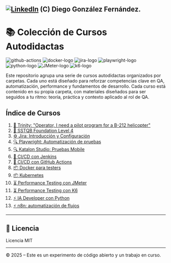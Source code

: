 [![LinkedIn][linkedin-logo]][linkedin-link] (C) Diego González Fernández. 
---

# 📚 Colección de Cursos Autodidactas

![github-actions]
![docker-logo]
![jira-logo]
![playwright-logo]
![python-logo]
![JMeter-logo]
![k6-logo]

Este repositorio agrupa una serie de cursos autodidactas organizados por carpetas. Cada uno está diseñado para reforzar competencias clave en QA, automatización, performance y fundamentos de desarrollo.
Cada curso está contenido en su propia carpeta, con materiales diseñados para ser seguidos a tu ritmo: teoría, práctica y contexto aplicado al rol de QA.

## Índice de Cursos

  1. [🚁 Trinity: "Operator, I need a pilot program for a B-212 helicopter"](./helicopter)
  2. [🧪 SSTQB Foundation Level 4](./sstqb-foundation)
  3. [⚙️ Jira: Introducción y Configuración](./jira)
  4. [🔍 Playwright: Automatización de pruebas](./playwright)
  5. [🔍 Katalon Studio: Pruebas Mobile](./katalon)
  6. [🚀 CI/CD con Jenkins](./jenkins)
  7. [🚀 CI/CD con GitHub Actions](./github-actions)
  8. [📦 Docker para testers](./docker)
  9. [📦 Kubernetes](./kubernetes)
  10. [⏳ Performance Testing con JMeter](./jmeter)
  11. [⏳ Performance Testing con K6](./k6)
  12. [⚡ IA Developer con Python](./ia-python)
  13. [⚡ n8n: automatización de flujos](./n8n)

---

## 📄 Licencia

Licencia MIT

---

© 2025 – Este es un experimento de código abierto y un trabajo en curso.

<!-- QA tools -->
[jira-logo]: https://img.shields.io/badge/jira-%230A0FFF.svg?style=for-the-badge&logo=jira&logoColor=white

<!-- CI Tool -->
[github-actions]: https://img.shields.io/badge/github%20actions-%232671E5.svg?style=for-the-badge&logo=githubactions&logoColor=white
[docker-logo]: https://img.shields.io/badge/Docker-2496ED?style=for-the-badge&logo=docker&logoColor=white

<!-- Programming Languages -->
[typescript-logo]: https://img.shields.io/badge/typescript-%23007ACC.svg?style=for-the-badge&logo=typescript&logoColor=white
[python-logo]: https://img.shields.io/badge/Python-black?logo=python&style=for-the-badge

<!-- Testing Frameworks -->
[cypress-logo]: https://img.shields.io/badge/-cypress-%23E5E5E5?style=for-the-badge&logo=cypress&logoColor=058a5e
[playwright-logo]: https://img.shields.io/badge/playwright-black?style=for-the-badge

<!-- Performance -->
[K6-logo]: https://img.shields.io/badge/k6-7D64FF?style=for-the-badge&logo=k6&logoColor=white
[JMeter-logo]: https://img.shields.io/badge/JMeter-D24939?style=for-the-badge&logo=apache-jmeter&logoColor=white
[axe-core-logo]: https://img.shields.io/badge/axe--core-darkgreen?style=for-the-badge&logo=axe&logoColor=white
[lighthouse-logo]: https://img.shields.io/badge/Lighthouse-orange?style=for-the-badge&logo=lighthouse&logoColor=white

<!-- Othen -->
[linkedin-logo]: https://img.shields.io/badge/LinkedIn-blue?style=for-the-badge&logo=linkedin&logoColor=white
[linkedin-link]: https://www.linkedin.com/in/diego-gonzalez-fernandez/
